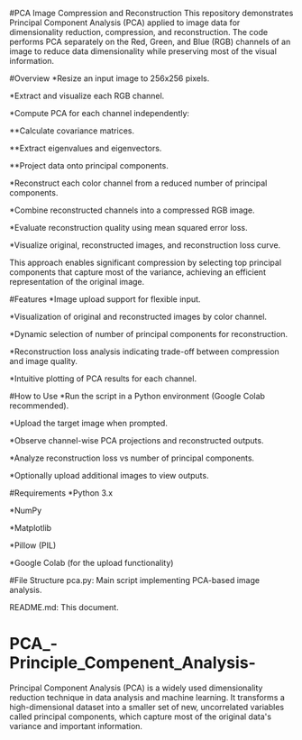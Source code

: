#PCA Image Compression and Reconstruction
This repository demonstrates Principal Component Analysis (PCA) applied to image data for dimensionality reduction, compression, and reconstruction. The code performs PCA separately on the Red, Green, and Blue (RGB) channels of an image to reduce data dimensionality while preserving most of the visual information.

#Overview
*Resize an input image to 256x256 pixels.

*Extract and visualize each RGB channel.

*Compute PCA for each channel independently:

   **Calculate covariance matrices.

  **Extract eigenvalues and eigenvectors.

  **Project data onto principal components.

*Reconstruct each color channel from a reduced number of principal components.

*Combine reconstructed channels into a compressed RGB image.

*Evaluate reconstruction quality using mean squared error loss.

*Visualize original, reconstructed images, and reconstruction loss curve.

This approach enables significant compression by selecting top principal components that capture most of the variance, achieving an efficient representation of the original image.

#Features
*Image upload support for flexible input.

*Visualization of original and reconstructed images by color channel.

*Dynamic selection of number of principal components for reconstruction.

*Reconstruction loss analysis indicating trade-off between compression and image quality.

*Intuitive plotting of PCA results for each channel.

#How to Use
*Run the script in a Python environment (Google Colab recommended).

*Upload the target image when prompted.

*Observe channel-wise PCA projections and reconstructed outputs.

*Analyze reconstruction loss vs number of principal components.

*Optionally upload additional images to view outputs.

#Requirements
*Python 3.x

*NumPy

*Matplotlib

*Pillow (PIL)

*Google Colab (for the upload functionality)

#File Structure
pca.py: Main script implementing PCA-based image analysis.

README.md: This document.


# PCA_-Principle_Compenent_Analysis-
Principal Component Analysis (PCA) is a widely used dimensionality reduction technique in data analysis and machine learning. It transforms a high-dimensional dataset into a smaller set of new, uncorrelated variables called principal components, which capture most of the original data's variance and important information.  
